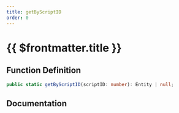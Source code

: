 ```yaml
---
title: getByScriptID
order: 0
---
```


# {{ $frontmatter.title }}

## Function Definition

```ts
public static getByScriptID(scriptID: number): Entity | null;
```

## Documentation

<!--@include: ./parts/getByScriptID.md-->
